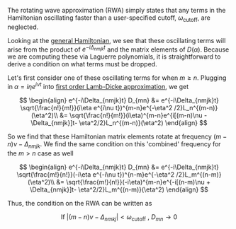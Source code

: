 The rotating wave approximation (RWA) simply states that any terms in the Hamiltonian oscillating faster than a user-specified cutoff, $\omega_{\text{cutoff}}$, are neglected.

Looking at the [general Hamiltonian](../hamiltonian_construction/derivation.md#eqn:general_hamiltonian), we see that these oscillating terms will arise from the product of $e^{-i\Delta_{nmjk}t}$ and the matrix elements of $D(\alpha)$. Because we are computing these via Laguerre polynomials, it is straightforward to derive a condition on what terms must be dropped.

Let's first consider one of these oscillating terms for when $m\geq n$. Plugging in $\alpha = i\eta e^{i\nu t}$ into [first order Lamb-Dicke approximation](lamb_dicke.md#eqn:first_order_lamb_dicke), we get

$$
    \begin{align}
    e^{-i\Delta_{nmjk}t} D_{mn} &= e^{-i\Delta_{nmjk}t} \sqrt{\frac{n!}{m!}}(i\eta e^{i\nu t})^{m-n}e^{-\eta^2 /2}L_n^{(m-n)}(\eta^2)\\
    &= \sqrt{\frac{n!}{m!}}(i\eta)^{m-n}e^{i[(m-n)\nu - \Delta_{nmjk}]t- \eta^2/2}L_n^{(m-n)}(\eta^2)
    \end{align}
$$

So we find that these Hamiltonian matrix elements rotate at frequency $(m-n)\nu-\Delta_{nmjk}$. We find the same condition on this 'combined' frequency for the $m>n$ case as well

$$
    \begin{align}
    e^{-i\Delta_{nmjk}t} D_{mn} &= e^{-i\Delta_{nmjk}t} \sqrt{\frac{m!}{n!}}(-i\eta e^{-i\nu t})^{n-m}e^{-\eta^2 /2}L_m^{(n-m)}(\eta^2)\\
    &= \sqrt{\frac{m!}{n!}}(-i\eta)^{m-n}e^{-i[(n-m)\nu + \Delta_{nmjk}]t- \eta^2/2}L_m^{(n-m)}(\eta^2)
    \end{align}
$$

Thus, the condition on the RWA can be written as

$$
    \text{If  } |(m-n)\nu - \Delta_{nmkj}| < \omega_{\text{cutoff}} \text{ , } D_{mn} \rightarrow 0
$$
